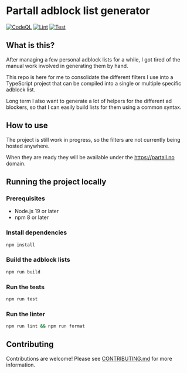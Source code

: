 # Partall adblock list generator

[![CodeQL](https://github.com/Johannes-Andersen/partall-list/actions/workflows/codeql-analysis.yml/badge.svg?branch=main)](https://github.com/Johannes-Andersen/partall-list/actions/workflows/codeql-analysis.yml)
[![Lint](https://github.com/Johannes-Andersen/partall-list/actions/workflows/lint.yml/badge.svg?branch=main)](https://github.com/Johannes-Andersen/partall-list/actions/workflows/lint.yml)
[![Test](https://github.com/Johannes-Andersen/partall-list/actions/workflows/test.yml/badge.svg?branch=main)](https://github.com/Johannes-Andersen/partall-list/actions/workflows/test.yml)

## What is this?

After managing a few personal adblock lists for a while, I got tired of the manual work involved in generating them by hand.

This repo is here for me to consolidate the different filters I use into a TypeScript project that can be compiled into a single or multiple specific adblock list.

Long term I also want to generate a lot of helpers for the different ad blockers, so that I can easily build lists for them using a common syntax.

## How to use

The project is still work in progress, so the filters are not currently being hosted anywhere.

When they are ready they will be available under the https://partall.no domain.

## Running the project locally

### Prerequisites

- Node.js 19 or later
- npm 8 or later

### Install dependencies

```bash
npm install
```

### Build the adblock lists

```bash
npm run build
```

### Run the tests

```bash
npm run test
```

### Run the linter

```bash
npm run lint && npm run format
```

## Contributing

Contributions are welcome! Please see [CONTRIBUTING.md](CONTRIBUTING.md) for more information.
